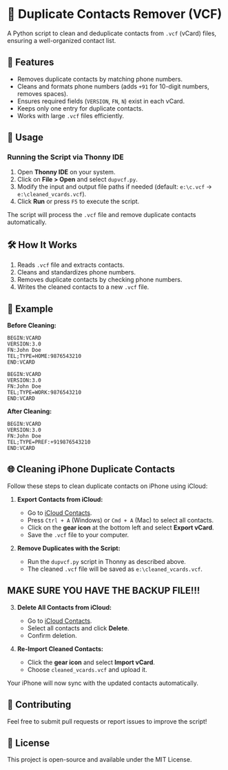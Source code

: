 # 📇 Duplicate Contacts Remover (VCF)

A Python script to clean and deduplicate contacts from `.vcf` (vCard) files, ensuring a well-organized contact list.

## 🚀 Features
- Removes duplicate contacts by matching phone numbers.
- Cleans and formats phone numbers (adds `+91` for 10-digit numbers, removes spaces).
- Ensures required fields (`VERSION`, `FN`, `N`) exist in each vCard.
- Keeps only one entry for duplicate contacts.
- Works with large `.vcf` files efficiently.

## 🔧 Usage
### Running the Script via Thonny IDE
1. Open **Thonny IDE** on your system.
2. Click on **File > Open** and select `dupvcf.py`.
3. Modify the input and output file paths if needed (default: `e:\c.vcf` → `e:\cleaned_vcards.vcf`).
4. Click **Run** or press `F5` to execute the script.

The script will process the `.vcf` file and remove duplicate contacts automatically.

## 🛠 How It Works
1. Reads `.vcf` file and extracts contacts.
2. Cleans and standardizes phone numbers.
3. Removes duplicate contacts by checking phone numbers.
4. Writes the cleaned contacts to a new `.vcf` file.

## 📂 Example
**Before Cleaning:**
```
BEGIN:VCARD
VERSION:3.0
FN:John Doe
TEL;TYPE=HOME:9876543210
END:VCARD

BEGIN:VCARD
VERSION:3.0
FN:John Doe
TEL;TYPE=WORK:9876543210
END:VCARD
```

**After Cleaning:**
```
BEGIN:VCARD
VERSION:3.0
FN:John Doe
TEL;TYPE=PREF:+919876543210
END:VCARD
```

## 🌐 Cleaning iPhone Duplicate Contacts
Follow these steps to clean duplicate contacts on iPhone using iCloud:

1. **Export Contacts from iCloud:**
   - Go to [iCloud Contacts](https://www.icloud.com/contacts/).
   - Press `Ctrl + A` (Windows) or `Cmd + A` (Mac) to select all contacts.
   - Click on the **gear icon** at the bottom left and select **Export vCard**.
   - Save the `.vcf` file to your computer.

2. **Remove Duplicates with the Script:**
   - Run the `dupvcf.py` script in Thonny as described above.
   - The cleaned `.vcf` file will be saved as `e:\cleaned_vcards.vcf`.


## MAKE SURE YOU HAVE THE BACKUP FILE!!!

3. **Delete All Contacts from iCloud:**
   - Go to [iCloud Contacts](https://www.icloud.com/contacts/).
   - Select all contacts and click **Delete**.
   - Confirm deletion.

4. **Re-Import Cleaned Contacts:**
   - Click the **gear icon** and select **Import vCard**.
   - Choose `cleaned_vcards.vcf` and upload it.

Your iPhone will now sync with the updated contacts automatically.

## 🤝 Contributing
Feel free to submit pull requests or report issues to improve the script!

## 🐜 License
This project is open-source and available under the MIT License.

